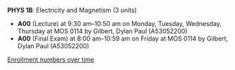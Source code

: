 **PHYS 1B**: Electricity and Magnetism (3 units)

- **A00** (Lecture) at 9:30 am–10:50 am on Monday, Tuesday, Wednesday, Thursday at MOS 0114 by Gilbert, Dylan Paul (A53052200)
- **A00** (Final Exam) at 8:00 am–10:59 am on Friday at MOS 0114 by Gilbert, Dylan Paul (A53052200)

[Enrollment numbers over time](./PHYS1B.tsv)
